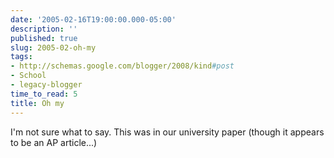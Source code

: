 ```yaml
---
date: '2005-02-16T19:00:00.000-05:00'
description: ''
published: true
slug: 2005-02-oh-my
tags:
- http://schemas.google.com/blogger/2008/kind#post
- School
- legacy-blogger
time_to_read: 5
title: Oh my
---
```


I'm not sure what to say. This was in our university paper (though it appears to be an AP article...)